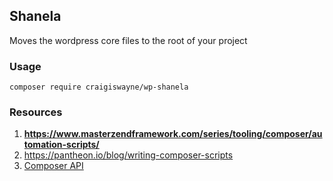 ## Shanela
Moves the wordpress core files to the root of your project

### Usage
```
composer require craigiswayne/wp-shanela
```

### Resources
1. **https://www.masterzendframework.com/series/tooling/composer/automation-scripts/**
1. https://pantheon.io/blog/writing-composer-scripts
1. [Composer API](https://github.com/composer/composer)
